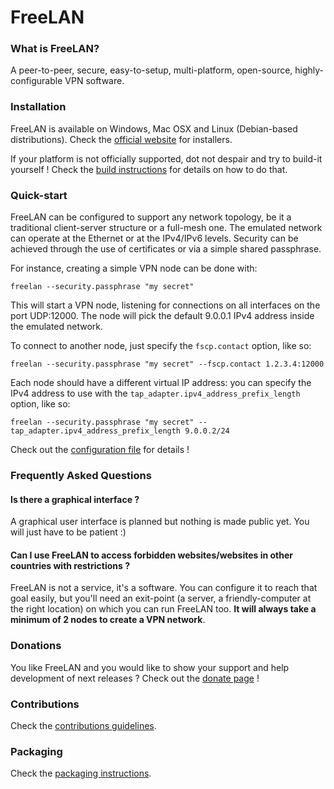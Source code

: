 # FreeLAN

### What is FreeLAN?

A peer-to-peer, secure, easy-to-setup, multi-platform, open-source,
highly-configurable VPN software.

### Installation

FreeLAN is available on Windows, Mac OSX and Linux (Debian-based distributions).
Check the [official website](http://www.freelan.org) for installers.

If your platform is not officially supported, dot not despair and try to
build-it yourself ! Check the [build instructions](BUILD.md) for details on how
to do that.

### Quick-start

FreeLAN can be configured to support any network topology, be it a traditional
client-server structure or a full-mesh one. The emulated network can operate at
the Ethernet or at the IPv4/IPv6 levels. Security can be achieved through the
use of certificates or via a simple shared passphrase.

For instance, creating a simple VPN node can be done with:

    freelan --security.passphrase "my secret"

This will start a VPN node, listening for connections on all interfaces on the
port UDP:12000. The node will pick the default 9.0.0.1 IPv4 address inside the
emulated network.

To connect to another node, just specify the `fscp.contact` option, like so:

    freelan --security.passphrase "my secret" --fscp.contact 1.2.3.4:12000

Each node should have a different virtual IP address: you can specify the IPv4
address to use with the `tap_adapter.ipv4_address_prefix_length` option, like
so:

    freelan --security.passphrase "my secret" --tap_adapter.ipv4_address_prefix_length 9.0.0.2/24

Check out the [configuration file](apps/freelan/config/freelan.cfg) for details
!

### Frequently Asked Questions

#### Is there a graphical interface ?

A graphical user interface is planned but nothing is made public yet. You will
just have to be patient :)

#### Can I use FreeLAN to access forbidden websites/websites in other countries with restrictions ?

FreeLAN is not a service, it's a software. You can configure it to reach that
goal easily, but you'll need an exit-point (a server, a friendly-computer at the
    right location) on which you can run FreeLAN too. **It will always take a
minimum of 2 nodes to create a VPN network**.

### Donations

You like FreeLAN and you would like to show your support and help development of
next releases ? Check out the [donate page](http://freelan.org/donate.html#) !

### Contributions

Check the [contributions guidelines](CONTRIBUTING.md).

### Packaging

Check the [packaging instructions](packaging/README.md).
